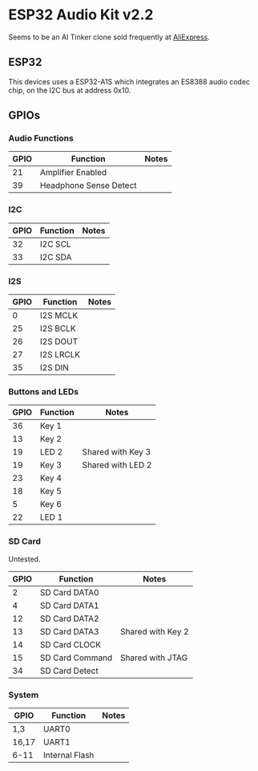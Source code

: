 
# ESP32 Audio Kit v2.2


Seems to be an AI Tinker clone sold frequently at [AliExpress](https://www.aliexpress.com/item/1005006081623609.html).


## ESP32

This devices uses a ESP32-A1S which integrates an ES8388 audio codec chip, on the I2C bus at address 0x10.


## GPIOs

### Audio Functions

|GPIO|Function|Notes|
|----|--------|--------|
|21|Amplifier Enabled| |
|39|Headphone Sense Detect| |


### I2C

|GPIO|Function|Notes|
|----|--------|--------|
|32|I2C SCL| |
|33|I2C SDA| |

### I2S

|GPIO|Function|Notes|
|----|--------|--------|
|0|I2S MCLK| |
|25|I2S BCLK| |
|26|I2S DOUT| |
|27|I2S LRCLK| |
|35|I2S DIN| |

### Buttons and LEDs

|GPIO|Function|Notes|
|----|--------|--------|
|36|Key 1| |
|13|Key 2| |
|19|LED 2|Shared with Key 3|
|19|Key 3|Shared with LED 2|
|23|Key 4| |
|18|Key 5| |
|5|Key 6| |
|22|LED 1| |

### SD Card

Untested.

|GPIO|Function|Notes|
|----|--------|--------|
|2|SD Card DATA0| |
|4|SD Card DATA1| |
|12|SD Card DATA2| |
|13|SD Card DATA3|Shared with Key 2|
|14|SD Card CLOCK| |
|15|SD Card Command|Shared with JTAG|
|34|SD Card Detect| |

### System

|GPIO|Function|Notes|
|----|--------|--------|
|1,3|UART0| |
|16,17|UART1| |
|6-11|Internal Flash| |



